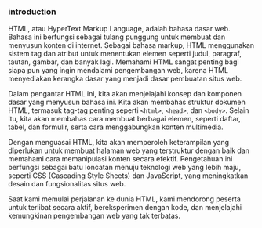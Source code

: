### introduction

HTML, atau HyperText Markup Language, adalah bahasa dasar web. Bahasa ini berfungsi sebagai tulang punggung untuk membuat dan menyusun konten di internet. Sebagai bahasa markup, HTML menggunakan sistem tag dan atribut untuk menentukan elemen seperti judul, paragraf, tautan, gambar, dan banyak lagi. Memahami HTML sangat penting bagi siapa pun yang ingin mendalami pengembangan web, karena HTML menyediakan kerangka dasar yang menjadi dasar pembuatan situs web.

Dalam pengantar HTML ini, kita akan menjelajahi konsep dan komponen dasar yang menyusun bahasa ini. Kita akan membahas struktur dokumen HTML, termasuk tag-tag penting seperti ```<html>```, ```<head>```, dan ```<body>```. Selain itu, kita akan membahas cara membuat berbagai elemen, seperti daftar, tabel, dan formulir, serta cara menggabungkan konten multimedia.

Dengan menguasai HTML, kita akan memperoleh keterampilan yang diperlukan untuk membuat halaman web yang terstruktur dengan baik dan memahami cara memanipulasi konten secara efektif. Pengetahuan ini berfungsi sebagai batu loncatan menuju teknologi web yang lebih maju, seperti CSS (Cascading Style Sheets) dan JavaScript, yang meningkatkan desain dan fungsionalitas situs web.

Saat kami memulai perjalanan ke dunia HTML, kami mendorong peserta untuk terlibat secara aktif, bereksperimen dengan kode, dan menjelajahi kemungkinan pengembangan web yang tak terbatas.

